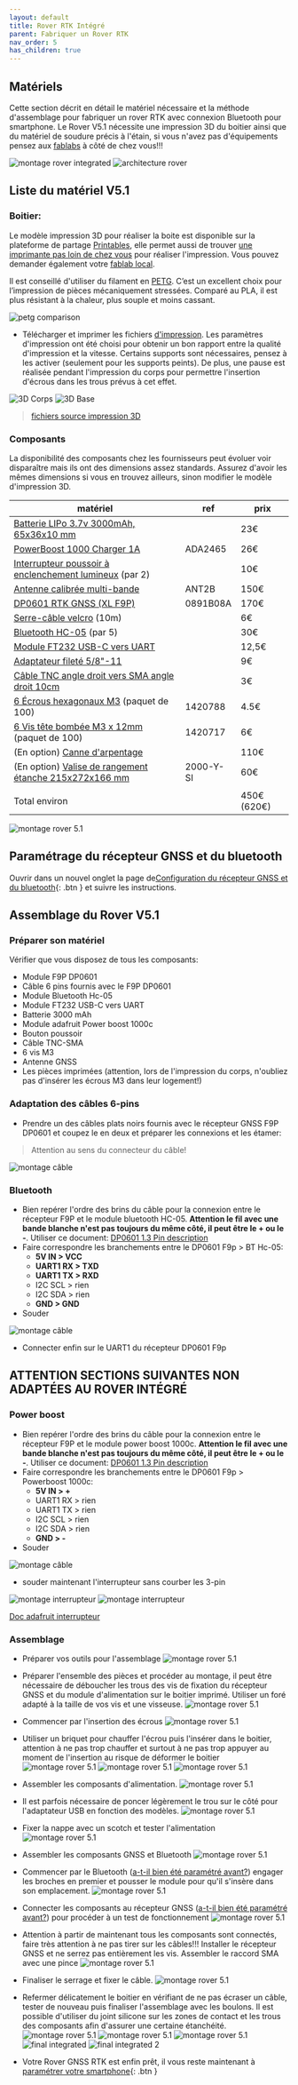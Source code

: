 ```yaml
---
layout: default
title: Rover RTK Intégré
parent: Fabriquer un Rover RTK
nav_order: 5
has_children: true
---
```


## Matériels

Cette section décrit en détail le matériel nécessaire et la méthode d'assemblage pour fabriquer un rover RTK avec connexion Bluetooth pour smartphone.
Le Rover V5.1 nécessite une impression 3D du boitier ainsi que du matériel de soudure précis à l'étain, si vous n'avez pas d'équipements pensez aux [fablabs](https://cartographie.francetierslieux.fr/#?tags=Fablab%20/%20Atelier%20de%20Fabrication%20Num%C3%A9rique) à côté de chez vous!!!

![montage rover integrated](/assets/images/montage_rover/rover_integrated_1.jpg)
![architecture rover](/assets/images/montage_rover/mm_rover_small.jpg)

## Liste du matériel V5.1

### Boitier:

Le modèle impression 3D pour réaliser la boite est disponible sur la plateforme de partage [Printables](https://www.printables.com/model/196536-rtk-rover-integrated-housing), elle permet aussi de trouver [une imprimante pas loin de chez vous](https://world.prusa3d.com/) pour réaliser l'impression.
Vous pouvez demander également votre [fablab local](https://cartographie.francetierslieux.fr/#?tags=Fablab%20/%20Atelier%20de%20Fabrication%20Num%C3%A9rique).

Il est conseillé d'utiliser du filament en [PETG](https://prusament.com/fr/materials/prusament-petg/). C’est un excellent choix pour l’impression de pièces mécaniquement stressées. Comparé au PLA, il est plus résistant à la chaleur, plus souple et moins cassant.

![petg comparison](/assets/images/montage_rover/petg.png)

* Télécharger et imprimer les fichiers [d'impression](https://media.printables.com/media/prints/196536/packs/705934_b49dab24-8809-4164-a667-bfbf0e0959a8/rtk-rover-integrated-housing-model_files.zip). Les paramètres d'impression ont été choisi pour obtenir un bon rapport entre la qualité d'impression et la vitesse. Certains supports sont nécessaires, pensez à les activer (seulement pour les supports peints). De plus, une pause est réalisée pendant l'impression du corps pour permettre l'insertion d'écrous dans les trous prévus à cet effet.

![3D Corps](https://media.printables.com/media/prints/196536/stls/1818708_3fff77f2-8dd7-4ec8-9a9f-8d1fd4e30bfd/thumbs/cover/1280x960/png/housing-body_preview.webp)
![3D Base](https://media.printables.com/media/prints/196536/stls/1818825_e5b95909-ff1c-4bc7-ab04-ea9bf9f82da4/thumbs/cover/1280x960/png/housing-base_preview.webp)

> [fichiers source impression 3D](https://www.printables.com/model/196536-rtk-rover-integrated-housing)

### Composants

La disponibilité des composants chez les fournisseurs peut évoluer voir disparaître mais ils ont des dimensions assez standards. Assurez d'avoir les mêmes dimensions si vous en trouvez ailleurs, sinon modifier le modèle d'impression 3D.

|matériel|ref|prix|
|---|---|---|
|[Batterie LIPo 3.7v 3000mAh, 65x36x10 mm](https://www.amazon.fr/gp/product/B091Y3TW9F/)|| 23€ |
|[PowerBoost 1000 Charger 1A](https://www.amazon.fr/gp/product/B01BMRBTH2/)| ADA2465 | 26€ |
|[Interrupteur poussoir à enclenchement lumineux](https://www.amazon.fr/gp/product/B07RXZB4Z4) (par 2)|| 10€ |
|[Antenne calibrée multi-bande](https://www.ardusimple.com/product/calibrated-survey-gnss-multiband-antenna-ip67/)| ANT2B | 150€ |
|[DP0601 RTK GNSS (XL F9P)](https://store-drotek.com/891-rtk-zed-f9p-gnss.html)| 0891B08A | 170€ |
|[Serre-câble velcro](https://www.amazon.fr/gp/product/B0973BF36X) (10m)|| 6€ |
|[Bluetooth HC-05](https://www.amazon.fr/gp/product/B07BHRG9KB/) (par 5)|| 30€ |
|[Module FT232 USB-C vers UART](https://www.amazon.fr/gp/product/B09F6FGMD7/)|| 12,5€ |
|[Adaptateur fileté 5/8"-11](https://www.amazon.fr/gp/product/B07QCSTFVW/)|| 9€ |
|[Câble TNC angle droit vers SMA angle droit 10cm](https://www.aliexpress.com/item/1005001963693834.html)|| 3€ |
|[6 Écrous hexagonaux M3](https://fr.farnell.com/tr-fastenings/m3-hfa2-s100/full-nut-stainless-steel-a2-m3/dp/1420788) (paquet de 100) | 1420788 | 4.5€ |
|[6 Vis tête bombée M3 x 12mm ](https://fr.farnell.com/tr-fastenings/m312-bha2mcs100/vis-tete-bombee-hexa-s-s-a2-m3x12/dp/1420717) (paquet de 100) | 1420717 | 6€ |
|(En option) [Canne d'arpentage](https://www.aliexpress.com/item/1005003772471466.html)|| 110€ |
|(En option) [Valise de rangement étanche 215x272x166 mm](https://fr.farnell.com/b-w/2000-y-si/case-waterproof-pp-type-2000-yell/dp/3374618)| 2000-Y-SI | 60€ |
| | | |
|Total environ| |450€ (620€)|

![montage rover 5.1](/assets/images/montage_rover/2-rover_v5-1.jpg)

## Paramétrage du récepteur GNSS et du bluetooth

Ouvrir dans un nouvel onglet la page de[Configuration du récepteur GNSS et du bluetooth](configuration){: .btn } et suivre les instructions.

## Assemblage du Rover V5.1

### Préparer son matériel

Vérifier que vous disposez de tous les composants:

* Module F9P DP0601
* Câble 6 pins fournis avec le F9P DP0601
* Module Bluetooth Hc-05
* Module FT232 USB-C vers UART
* Batterie 3000 mAh
* Module adafruit Power boost 1000c
* Bouton poussoir
* Câble TNC-SMA
* 6 vis M3
* Antenne GNSS
* Les pièces imprimées (attention, lors de l'impression du corps, n'oubliez pas d'insérer les écrous M3 dans leur logement!)

### Adaptation des câbles 6-pins

* Prendre un des câbles plats noirs fournis avec le récepteur GNSS F9P DP0601 et coupez le en deux et préparer les connexions et les étamer:

> Attention au sens du connecteur du câble!

![montage câble](/assets/images/montage_rover/cut_pin.jpg)

### Bluetooth

* Bien repérer l'ordre des brins du câble pour la  connexion entre le récepteur F9P et le module bluetooth HC-05. **Attention le fil avec une bande blanche n'est pas toujours du même côté, il peut être le + ou le -**. Utiliser ce document: [DP0601 1.3 Pin description](https://raw.githubusercontent.com/drotek/datasheets/master/DrotekDoc_0891B08A%20-%20DP0601%20GNSS%20RTK%20(F9P).pdf)
* Faire correspondre les branchements entre le DP0601 F9p > BT Hc-05:
   * **5V IN > VCC**
   * **UART1 RX > TXD**
   * **UART1 TX > RXD**
   * I2C SCL > rien
   * I2C SDA > rien
   * **GND  > GND**
* Souder

![montage câble](/assets/images/montage_rover/solder_hc05.jpg)

* Connecter enfin sur le UART1 du récepteur DP0601 F9p

## ATTENTION SECTIONS SUIVANTES NON ADAPTÉES AU ROVER INTÉGRÉ

### Power boost
* Bien repérer l'ordre des brins du câble pour la  connexion entre le récepteur F9P et le module power boost 1000c. **Attention le fil avec une bande blanche n'est pas toujours du même côté, il peut être le + ou le -**. Utiliser ce document: [DP0601 1.3 Pin description](https://raw.githubusercontent.com/drotek/datasheets/master/DrotekDoc_0891B08A%20-%20DP0601%20GNSS%20RTK%20(F9P).pdf)
* Faire correspondre les branchements entre le DP0601 F9p > Powerboost 1000c:
   * **5V IN > +**
   * UART1 RX > rien
   * UART1 TX > rien
   * I2C SCL > rien
   * I2C SDA > rien
   * **GND  > -**
* Souder

![montage câble](/assets/images/montage_rover/solder_1000c.jpg)

* souder maintenant l'interrupteur sans courber les 3-pin

![montage interrupteur](/assets/images/montage_rover/inter1.jpg)
![montage interrupteur](/assets/images/montage_rover/inter2.jpg)

[Doc adafruit interrupteur](https://learn.adafruit.com/adafruit-powerboost-1000c-load-share-usb-charge-boost/assembly#on-slash-off-switch-1833577-5)

### Assemblage

* Préparer vos outils pour l'assemblage
![montage rover 5.1](/assets/images/montage_rover/1-rover_v5-1.jpg)

* Préparer l'ensemble des pièces et procéder au montage, il peut être nécessaire de déboucher les trous des vis de fixation du récepteur GNSS et du module d'alimentation sur le boitier imprimé. Utiliser un foré adapté à la taille de vos vis et une visseuse.
![montage rover 5.1](/assets/images/montage_rover/2-rover_v5-1.jpg)

* Commencer par l'insertion des écrous
![montage rover 5.1](/assets/images/montage_rover/3-rover_v5-1.jpg)

* Utiliser un briquet pour chauffer l'écrou puis l'insérer dans le boitier, attention à ne pas trop chauffer et surtout à ne pas trop appuyer au moment de l'insertion au risque de déformer le boitier
![montage rover 5.1](/assets/images/montage_rover/4-rover_v5-1.jpg)
![montage rover 5.1](/assets/images/montage_rover/5-rover_v5-1.jpg)
![montage rover 5.1](/assets/images/montage_rover/6-rover_v5-1.jpg)

* Assembler les composants d'alimentation.
![montage rover 5.1](/assets/images/montage_rover/7-rover_v5-1.jpg)

* Il est parfois nécessaire de poncer légèrement le trou sur le côté pour l'adaptateur USB en fonction des modèles.
![montage rover 5.1](/assets/images/montage_rover/8-rover_v5-1.jpg)

* Fixer la nappe avec un scotch et tester l'alimentation
![montage rover 5.1](/assets/images/montage_rover/9-rover_v5-1.jpg)

* Assembler les composants GNSS et Bluetooth
![montage rover 5.1](/assets/images/montage_rover/10-rover_v5-1.jpg)

* Commencer par le Bluetooth ([a-t-il bien été paramétré avant?](/docs/make_rover/configuration.html#ajouter-un-module-bluetooth)) engager les broches en premier et pousser le module pour qu'il s'insère dans son emplacement.
![montage rover 5.1](/assets/images/montage_rover/11-rover_v5-1.jpg)

* Connecter les composants au récepteur GNSS ([a-t-il bien été paramétré avant?](/docs/make_rover/configuration.html#configuration-du-r%C3%A9cepteur-gnss-f9p)) pour procéder à un test de fonctionnement
![montage rover 5.1](/assets/images/montage_rover/12-rover_v5-1.jpg)

* Attention à partir de maintenant tous les composants sont connectés, faire très attention à ne pas tirer sur les câbles!!! Installer le récepteur GNSS et ne serrez pas entièrement les vis. Assembler le raccord SMA avec une pince
![montage rover 5.1](/assets/images/montage_rover/13-rover_v5-1.jpg)

* Finaliser le serrage et fixer le câble.
![montage rover 5.1](/assets/images/montage_rover/14-rover_v5-1.jpg)

* Refermer délicatement le boitier en vérifiant de ne pas écraser un câble, tester de nouveau puis finaliser l'assemblage avec les boulons. Il est possible d'utiliser du joint silicone sur les zones de contact et les trous des composants afin d'assurer une certaine étanchéité.
![montage rover 5.1](/assets/images/montage_rover/15-rover_v5-1.jpg)
![montage rover 5.1](/assets/images/montage_rover/16-rover_v5-1.jpg)
![montage rover 5.1](/assets/images/montage_rover/17-rover_v5-1.jpg)
![final integrated](/assets/images/montage_rover/rover_integrated_2.jpg)
![final integrated 2](/assets/images/montage_rover/rover_integrated_3.jpg)

* Votre Rover GNSS RTK est enfin prêt, il vous reste  maintenant à [paramétrer votre smartphone](/docs/Rover_rtklib_android/){: .btn }
